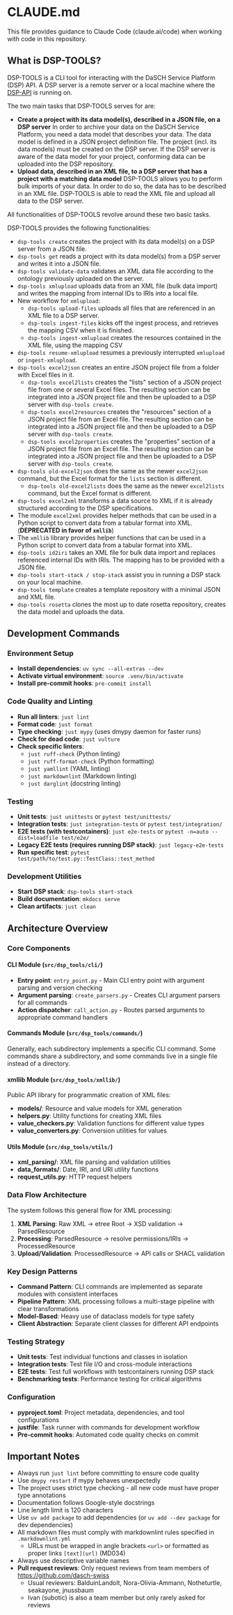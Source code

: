 # CLAUDE.md

This file provides guidance to Claude Code (claude.ai/code) when working with code in this repository.

## What is DSP-TOOLS?

DSP-TOOLS is a CLI tool for interacting with the DaSCH Service Platform (DSP) API.
A DSP server is a remote server or a local machine
where the [DSP-API](https://github.com/dasch-swiss/dsp-api) is running on.

The two main tasks that DSP-TOOLS serves for are:

- **Create a project with its data model(s), described in a JSON file, on a DSP server**
  In order to archive your data on the DaSCH Service Platform,
  you need a data model that describes your data.
  The data model is defined in a JSON project definition file.
  The project (incl. its data models) must be created on the DSP server.
  If the DSP server is aware of the data model for your project,
  conforming data can be uploaded into the DSP repository.
- **Upload data, described in an XML file, to a DSP server that has a project with a matching data model**
  DSP-TOOLS allows you to perform bulk imports of your data.
  In order to do so, the data has to be described in an XML file.
  DSP-TOOLS is able to read the XML file
  and upload all data to the DSP server.

All functionalities of DSP-TOOLS revolve around these two basic tasks.

DSP-TOOLS provides the following functionalities:

- `dsp-tools create`
  creates the project with its data model(s) on a DSP server from a JSON file.
- `dsp-tools get`
  reads a project with its data model(s) from
  a DSP server and writes it into a JSON file.
- `dsp-tools validate-data`
  validates an XML data file according to the ontology previously uploaded on the server.
- `dsp-tools xmlupload`
  uploads data from an XML file (bulk data import)
  and writes the mapping from internal IDs to IRIs into a local file.
- New workflow for `xmlupload`:
    - `dsp-tools upload-files`
      uploads all files that are referenced in an XML file to a DSP server.
    - `dsp-tools ingest-files`
      kicks off the ingest process, and retrieves the mapping CSV when it is finished.
    - `dsp-tools ingest-xmlupload`
      creates the resources contained in the XML file, using the mapping CSV
- `dsp-tools resume-xmlupload`
  resumes a previously interrupted `xmlupload` or `ingest-xmlupload`.
- `dsp-tools excel2json`
  creates an entire JSON project file from a folder with Excel files in it.
    - `dsp-tools excel2lists`
      creates the "lists" section of a JSON project file from one or several Excel files.
      The resulting section can be integrated into a JSON project file
      and then be uploaded to a DSP server with `dsp-tools create`.
    - `dsp-tools excel2resources`
      creates the "resources" section of a JSON project file from an Excel file.
      The resulting section can be integrated into a JSON project file
      and then be uploaded to a DSP server with `dsp-tools create`.
    - `dsp-tools excel2properties`
      creates the "properties" section of a JSON project file from an Excel file.
      The resulting section can be integrated into a JSON project file
      and then be uploaded to a DSP server with `dsp-tools create`.
- `dsp-tools old-excel2json`
  does the same as the newer `excel2json` command, but the Excel format for the `lists` section is different.
    - `dsp-tools old-excel2lists`
      does the same as the newer `excel2lists` command, but the Excel format is different.
- `dsp-tools excel2xml`
  transforms a data source to XML
  if it is already structured according to the DSP specifications.
- The module `excel2xml`
  provides helper methods that can be used in a Python script
  to convert data from a tabular format into XML. (**DEPRECATED in favor of `xmllib`**)
- The `xmllib` library
  provides helper functions that can be used in a Python script
  to convert data from a tabular format into XML.
- `dsp-tools id2iri`
  takes an XML file for bulk data import and replaces referenced internal IDs with IRIs.
  The mapping has to be provided with a JSON file.
- `dsp-tools start-stack / stop-stack`
  assist you in running a DSP stack on your local machine.
- `dsp-tools template`
  creates a template repository with a minimal JSON and XML file.
- `dsp-tools rosetta`
  clones the most up to date rosetta repository,
  creates the data model and uploads the data.


## Development Commands

### Environment Setup

- **Install dependencies**: `uv sync --all-extras --dev`
- **Activate virtual environment**: `source .venv/bin/activate`
- **Install pre-commit hooks**: `pre-commit install`

### Code Quality and Linting

- **Run all linters**: `just lint`
- **Format code**: `just format`
- **Type checking**: `just mypy` (uses dmypy daemon for faster runs)
- **Check for dead code**: `just vulture`
- **Check specific linters**:
    - `just ruff-check` (Python linting)
    - `just ruff-format-check` (Python formatting)
    - `just yamllint` (YAML linting)
    - `just markdownlint` (Markdown linting)
    - `just darglint` (docstring linting)

### Testing

- **Unit tests**: `just unittests` or `pytest test/unittests/`
- **Integration tests**: `just integration-tests` or `pytest test/integration/`
- **E2E tests (with testcontainers)**: `just e2e-tests` or `pytest -n=auto --dist=loadfile test/e2e/`
- **Legacy E2E tests (requires running DSP stack)**: `just legacy-e2e-tests`
- **Run specific test**: `pytest test/path/to/test.py::TestClass::test_method`

### Development Utilities

- **Start DSP stack**: `dsp-tools start-stack`
- **Build documentation**: `mkdocs serve`
- **Clean artifacts**: `just clean`

## Architecture Overview

### Core Components

#### CLI Module (`src/dsp_tools/cli/`)

- **Entry point**: `entry_point.py` - Main CLI entry point with argument parsing and version checking
- **Argument parsing**: `create_parsers.py` - Creates CLI argument parsers for all commands
- **Action dispatcher**: `call_action.py` - Routes parsed arguments to appropriate command handlers

#### Commands Module (`src/dsp_tools/commands/`)

Generally, each subdirectory implements a specific CLI command.
Some commands share a subdirectory, and some commands live in a single file instead of a directory.

#### xmllib Module (`src/dsp_tools/xmllib/`)

Public API library for programmatic creation of XML files:

- **models/**: Resource and value models for XML generation
- **helpers.py**: Utility functions for creating XML files
- **value_checkers.py**: Validation functions for different value types
- **value_converters.py**: Conversion utilities for values

#### Utils Module (`src/dsp_tools/utils/`)

- **xml_parsing/**: XML file parsing and validation utilities
- **data_formats/**: Date, IRI, and URI utility functions
- **request_utils.py**: HTTP request helpers

### Data Flow Architecture

The system follows this general flow for XML processing:

1. **XML Parsing**: Raw XML → etree Root → XSD validation → ParsedResource
2. **Processing**: ParsedResource → resolve permissions/IRIs → ProcessedResource
3. **Upload/Validation**: ProcessedResource → API calls or SHACL validation

### Key Design Patterns

- **Command Pattern**: CLI commands are implemented as separate modules with consistent interfaces
- **Pipeline Pattern**: XML processing follows a multi-stage pipeline with clear transformations
- **Model-Based**: Heavy use of dataclass models for type safety
- **Client Abstraction**: Separate client classes for different API endpoints

### Testing Strategy

- **Unit tests**: Test individual functions and classes in isolation
- **Integration tests**: Test file I/O and cross-module interactions
- **E2E tests**: Test full workflows with testcontainers running DSP stack
- **Benchmarking tests**: Performance testing for critical algorithms

### Configuration

- **pyproject.toml**: Project metadata, dependencies, and tool configurations
- **justfile**: Task runner with commands for development workflow
- **Pre-commit hooks**: Automated code quality checks on commit

## Important Notes

- Always run `just lint` before committing to ensure code quality
- Use `dmypy restart` if mypy behaves unexpectedly
- The project uses strict type checking - all new code must have proper type annotations
- Documentation follows Google-style docstrings
- Line length limit is 120 characters
- Use `uv add package` to add dependencies (or `uv add --dev package` for dev dependencies)
- All markdown files must comply with markdownlint rules specified in `.markdownlint.yml`
    - URLs must be wrapped in angle brackets `<url>` or formatted as proper links `[text](url)` (MD034)
- Always use descriptive variable names
- **Pull request reviews**: Only request reviews from team members of <https://github.com/dasch-swiss>
    - Usual reviewers: BalduinLandolt, Nora-Olivia-Ammann, Notheturtle, seakayone, jnussbaum
    - Ivan (subotic) is also a team member but only rarely asked for reviews
